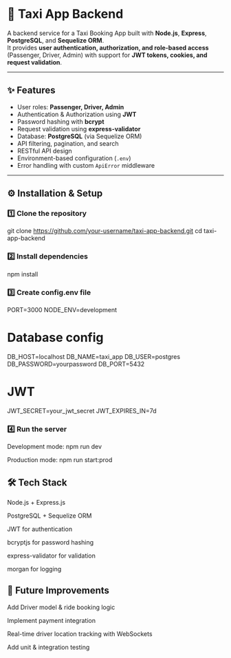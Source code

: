 # 🚖 Taxi App Backend

A backend service for a Taxi Booking App built with **Node.js**, **Express**, **PostgreSQL**, and **Sequelize ORM**.  
It provides **user authentication, authorization, and role-based access** (Passenger, Driver, Admin) with support for **JWT tokens, cookies, and request validation**.

---

## ✨ Features

- User roles: **Passenger, Driver, Admin**
- Authentication & Authorization using **JWT**
- Password hashing with **bcrypt**
- Request validation using **express-validator**
- Database: **PostgreSQL** (via Sequelize ORM)
- API filtering, pagination, and search
- RESTful API design
- Environment-based configuration (`.env`)
- Error handling with custom `ApiError` middleware

---

## ⚙️ Installation & Setup

### 1️⃣ Clone the repository
git clone https://github.com/your-username/taxi-app-backend.git
cd taxi-app-backend

### 2️⃣ Install dependencies
npm install

### 3️⃣ Create config.env file
PORT=3000
NODE_ENV=development

# Database config
DB_HOST=localhost
DB_NAME=taxi_app
DB_USER=postgres
DB_PASSWORD=yourpassword
DB_PORT=5432

# JWT
JWT_SECRET=your_jwt_secret
JWT_EXPIRES_IN=7d

### 4️⃣ Run the server

Development mode:
npm run dev

Production mode:
npm run start:prod


## 🛠️ Tech Stack

Node.js + Express.js

PostgreSQL + Sequelize ORM

JWT for authentication

bcryptjs for password hashing

express-validator for validation

morgan for logging

## 🚀 Future Improvements

Add Driver model & ride booking logic

Implement payment integration

Real-time driver location tracking with WebSockets

Add unit & integration testing





